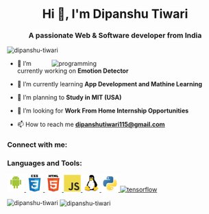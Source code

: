 <h1 align="center">Hi 👋, I'm Dipanshu Tiwari</h1>
<h3 align="center">A passionate Web & Software developer from India</h3>

<p align="left"> <img src="https://komarev.com/ghpvc/?username=dipanshu-tiwari&label=Profile%20views&color=0e75b6&style=flat" alt="dipanshu-tiwari" /> </p>

<img align="right" alt="programming" width="400" src="https://user-images.githubusercontent.com/55389276/140866485-8fb1c876-9a8f-4d6a-98dc-08c4981eaf70.gif" margin="200">

- 🔭 I’m currently working on **Emotion Detector**

- 🌱 I’m currently learning **App Development and Mathine Learning**

- 👯 I’m planning to **Study in MIT (USA)**

- 🤝 I’m looking for **Work From Home Internship Opportunities**

- 📫 How to reach me **dipanshutiwari115@gmail.com**

<h3 align="left">Connect with me:</h3>
<p align="left">
</p>

<h3 align="left">Languages and Tools:</h3>
<p align="left"> <a href="https://developer.android.com" target="_blank" rel="noreferrer"> <img src="https://raw.githubusercontent.com/devicons/devicon/master/icons/android/android-original-wordmark.svg" alt="android" width="40" height="40"/> </a> <a href="https://www.w3schools.com/css/" target="_blank" rel="noreferrer"> <img src="https://raw.githubusercontent.com/devicons/devicon/master/icons/css3/css3-original-wordmark.svg" alt="css3" width="40" height="40"/> </a> <a href="https://www.w3.org/html/" target="_blank" rel="noreferrer"> <img src="https://raw.githubusercontent.com/devicons/devicon/master/icons/html5/html5-original-wordmark.svg" alt="html5" width="40" height="40"/> </a> <a href="https://developer.mozilla.org/en-US/docs/Web/JavaScript" target="_blank" rel="noreferrer"> <img src="https://raw.githubusercontent.com/devicons/devicon/master/icons/javascript/javascript-original.svg" alt="javascript" width="40" height="40"/> </a> <a href="https://www.linux.org/" target="_blank" rel="noreferrer"> <img src="https://raw.githubusercontent.com/devicons/devicon/master/icons/linux/linux-original.svg" alt="linux" width="40" height="40"/> </a> <a href="https://www.python.org" target="_blank" rel="noreferrer"> <img src="https://raw.githubusercontent.com/devicons/devicon/master/icons/python/python-original.svg" alt="python" width="40" height="40"/> </a> <a href="https://www.tensorflow.org" target="_blank" rel="noreferrer"> <img src="https://www.vectorlogo.zone/logos/tensorflow/tensorflow-icon.svg" alt="tensorflow" width="40" height="40"/> </a> </p>

<p><img align="left" src="https://github-readme-stats.vercel.app/api/top-langs?username=dipanshu-tiwari&show_icons=true&locale=en&layout=compact" alt="dipanshu-tiwari" /></p>

<p>&nbsp;<img align="center" src="https://github-readme-stats.vercel.app/api?username=dipanshu-tiwari&show_icons=true&locale=en" alt="dipanshu-tiwari" /></p>
